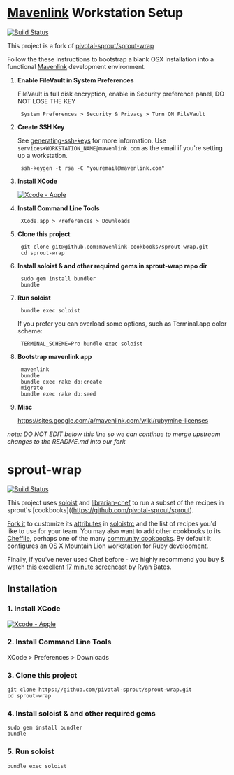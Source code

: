 # [Mavenlink](http://www.mavenlink.com) Workstation Setup

[![Build Status](https://travis-ci.org/mavenlink-cookbooks/sprout-wrap.png?branch=master)](https://travis-ci.org/mavenlink-cookbooks/sprout-wrap)

This project is a fork of [pivotal-sprout/sprout-wrap](https://github.com/pivotal-sprout/sprout-wrap/)

Follow the these instructions to bootstrap a blank OSX installation into a functional [Mavenlink](http://www.mavenlink.com) development environment.

1. **Enable FileVault in System Preferences**

    FileVault is full disk encryption, enable in Security preference panel, DO NOT LOSE THE KEY

        System Preferences > Security & Privacy > Turn ON FileVault

1. **Create SSH Key**

    See [generating-ssh-keys](https://help.github.com/articles/generating-ssh-keys) for more information. Use `services+WORKSTATION_NAME@mavenlink.com` as the email if you're setting up a workstation.

        ssh-keygen -t rsa -C "youremail@mavenlink.com"

1. **Install XCode**

    [![Xcode - Apple](http://r.mzstatic.com/images/web/linkmaker/badge_macappstore-lrg.gif)](https://itunes.apple.com/us/app/xcode/id497799835?mt=12&uo=4)

1. **Install Command Line Tools**

        XCode.app > Preferences > Downloads

1. **Clone this project**

        git clone git@github.com:mavenlink-cookbooks/sprout-wrap.git
        cd sprout-wrap

1. **Install soloist & and other required gems in sprout-wrap repo dir**

        sudo gem install bundler
        bundle

1. **Run soloist**

        bundle exec soloist

    If you prefer you can overload some options, such as Terminal.app color scheme:

        TERMINAL_SCHEME=Pro bundle exec soloist

1. **Bootstrap mavenlink app**

        mavenlink
        bundle
        bundle exec rake db:create
        migrate
        bundle exec rake db:seed

1. **Misc**

    https://sites.google.com/a/mavenlink.com/wiki/rubymine-licenses

*note: DO NOT EDIT below this line so we can continue to merge upstream changes to the README.md into our fork*

# sprout-wrap

[![Build Status](https://travis-ci.org/pivotal-sprout/sprout-wrap.png?branch=master)](https://travis-ci.org/pivotal-sprout/sprout-wrap)

This project uses [soloist](https://github.com/mkocher/soloist) and [librarian-chef](https://github.com/applicationsonline/librarian-chef)
to run a subset of the recipes in sprout's [cookbooks]((https://github.com/pivotal-sprout/sprout).

[Fork it](https://github.com/pivotal-sprout/sprout-wrap/fork) to 
customize its [attributes](http://docs.opscode.com/chef_overview_attributes.html) in [soloistrc](/soloistrc) and the list of recipes 
you'd like to use for your team. You may also want to add other cookbooks to its [Cheffile](/Cheffile), perhaps one 
of the many [community cookbooks](http://community.opscode.com/cookbooks). By default it configures an OS X 
Mountain Lion workstation for Ruby development.

Finally, if you've never used Chef before - we highly recommend you buy &amp; watch [this excellent 17 minute screencast](http://railscasts.com/episodes/339-chef-solo-basics) by Ryan Bates. 

## Installation

### 1. Install XCode

[![Xcode - Apple](http://r.mzstatic.com/images/web/linkmaker/badge_macappstore-lrg.gif)](https://itunes.apple.com/us/app/xcode/id497799835?mt=12&uo=4)

### 2. Install Command Line Tools
  
  XCode > Preferences > Downloads
  
### 3. Clone this project
  
    git clone https://github.com/pivotal-sprout/sprout-wrap.git
    cd sprout-wrap
  
### 4. Install soloist & and other required gems

    sudo gem install bundler
    bundle

### 5. Run soloist
  
    bundle exec soloist
